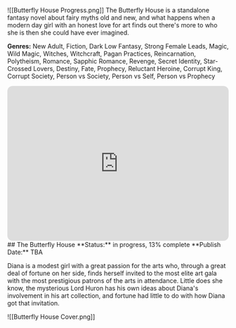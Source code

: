 ![[Butterfly House Progress.png]]
The Butterfly House is a standalone fantasy novel about fairy myths old and new, and what happens when a modern day girl with an honest love for art finds out there's more to who she is then she could have ever imagined. 

**Genres:** New Adult, Fiction, Dark Low Fantasy, Strong Female Leads, Magic, Wild Magic, Witches, Witchcraft, Pagan Practices, Reincarnation, Polytheism, Romance, Sapphic Romance, Revenge, Secret Identity, Star-Crossed Lovers, Destiny, Fate, Prophecy, Reluctant Heroine, Corrupt King, Corrupt Society, Person vs Society, Person vs Self, Person vs Prophecy

<iframe style="border-radius:12px" src="https://open.spotify.com/embed/playlist/1gt5gyb3sMQLMv1tQTleSX?utm_source=generator&theme=0" width="100%" height="352" frameBorder="0" allowfullscreen="" allow="autoplay; clipboard-write; encrypted-media; fullscreen; picture-in-picture" loading="lazy"></iframe>
## The Butterfly House
**Status:** in progress, 13% complete
**Publish Date:** TBA

Diana is a modest girl with a great passion for the arts who, through a great deal of fortune on her side, finds herself invited to the most elite art gala with the most prestigious patrons of the arts in attendance. Little does she know, the mysterious Lord Huron has his own ideas about Diana's involvement in his art collection, and fortune had little to do with how Diana got that invitation.

![[Butterfly House Cover.png]]